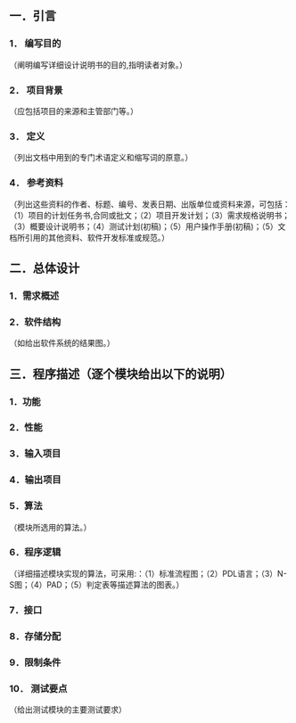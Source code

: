 ## 一．引言 

### 1． 编写目的
（阐明编写详细设计说明书的目的,指明读者对象。） 
### 2． 项目背景
（应包括项目的来源和主管部门等。） 
### 3． 定义
（列出文档中用到的专门术语定义和缩写词的原意。） 
### 4． 参考资料
（列出这些资料的作者、标题、编号、发表日期、出版单位或资料来源，可包括：（1）项目的计划任务书,合同或批文；（2）项目开发计划；（3）需求规格说明书；（3）概要设计说明书；（4）测试计划(初稿)；（5）用户操作手册(初稿)；（5）文档所引用的其他资料、软件开发标准或规范。） 

## 二．总体设计 

### 1．需求概述 
### 2．软件结构
（如给出软件系统的结果图。） 

## 三．程序描述（逐个模块给出以下的说明）

### 1．功能 
### 2．性能 
### 3．输入项目 
### 4．输出项目 
### 5．算法
（模块所选用的算法。）
### 6．程序逻辑
（详细描述模块实现的算法，可采用:：（1）标准流程图；（2）PDL语言；（3）N-S图；（4）PAD；（5）判定表等描述算法的图表。）

### 7．接口 
### 8．存储分配 
### 9．限制条件 
### 10． 测试要点
（给出测试模块的主要测试要求）